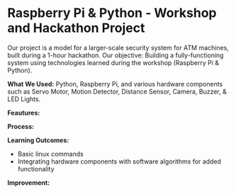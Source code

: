 # Raspberry Pi & Python - Workshop and Hackathon Project

Our project is a model for a larger-scale security system for ATM machines, built during a 1-hour hackathon. Our objective: Building a fully-functioning system using technologies learned during the workshop (Raspberry Pi & Python).

**What We Used:**
Python, Raspberry Pi, and various hardware components such as Servo Motor, Motion Detector, Distance Sensor, Camera, Buzzer, & LED Lights.

**Feautures:**

**Process:**

**Learning Outcomes:**
- Basic linux commands
- Integrating hardware components with software algorithms for added functionality

**Improvement:**
